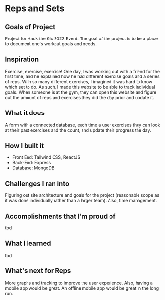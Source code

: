 # Reps and Sets

## Goals of Project
Project for Hack the 6ix 2022 Event. The goal of the project is to be a place to document one's workout goals and needs.

## Inspiration
Exercise, exercise, exercise! One day, I was working out with a friend for the first time, and he explained how he had different exercise goals and a series of reps. With so many different exercises, I imagined it was hard to know which set to do. As such, I made this website to be able to track individual goals. When someone is at the gym, they can open this website and figure out the amount of reps and exercises they did the day prior and update it. 

## What it does
A form with a connected database, each time a user exercises they can look at their past exercises and the count, and update their progress the day.

## How I built it
- Front End: Tailwind CSS, ReactJS
- Back-End: Express
- Database: MongoDB

## Challenges I ran into
Figuring out site architecture and goals for the project (reasonable scope as it was done individually rather than a larger team). Also, time management.

## Accomplishments that I'm proud of
tbd

## What I learned
tbd

## What's next for Reps
More graphs and tracking to improve the user experience. Also, having a mobile app would be great. An offline mobile app would be great in the long run.
